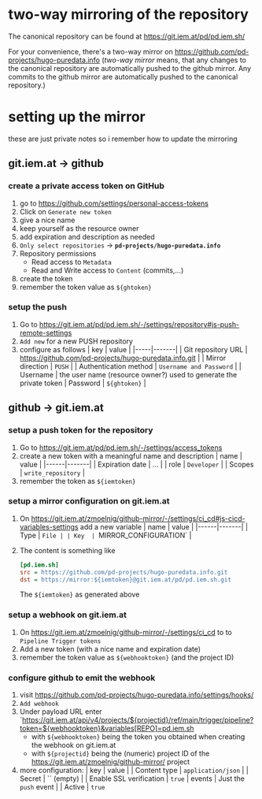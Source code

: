 two-way mirroring of the repository
===================================

The canonical repository can be found at https://git.iem.at/pd/pd.iem.sh/

For your convenience, there's a two-way mirror on https://github.com/pd-projects/hugo-puredata.info
(*two-way mirror* means, that any changes to the canonical repository are automatically pushed to the github mirror.
Any commits to the github mirror are automatically pushed to the canonical repository.)


# setting up the mirror

these are just private notes so i remember how to update the mirroring

## git.iem.at -> github

### create a private access token on GitHub
1. go to https://github.com/settings/personal-access-tokens
2. Click on `Generate new token`
3. give a nice name
4. keep yourself as the resource owner
5. add expiration and description as needed
6. `Only select repositories` -> **`pd-projects/hugo-puredata.info`**
7. Repository permissions
   - Read access to `Metadata`
   - Read and Write access to `Content` (commits,...)
8. create the token
9. remember the token value as `${ghtoken}`

### setup the push

1. Go to https://git.iem.at/pd/pd.iem.sh/-/settings/repository#js-push-remote-settings
2. `Add new` for a new PUSH repository
3. configure as follows
   | key | value |
   |-----|-------|
   | Git repository URL    | https://github.com/pd-projects/hugo-puredata.info.git |
   | Mirror direction      | `PUSH` |
   | Authentication method | `Username and Password` |
   | Username              | the user name  (resource owner?) used to generate the private token
   | Password              | `${ghtoken}` |



## github -> git.iem.at

### setup a push token for the repository
1. Go to https://git.iem.at/pd/pd.iem.sh/-/settings/access_tokens
2. create a new token with a meaningful name and description
  | name | value |
  |------|-------|
  | Expiration date | ...                |
  | role            | `Developer`        |
  | Scopes          | `write_repository` |
3. remember the token as `${iemtoken}`

### setup a mirror configuration on git.iem.at
1. On https://git.iem.at/zmoelnig/github-mirror/-/settings/ci_cd#js-cicd-variables-settings add a new variable
   | name | value |
   |------|-------|
   | Type | `File |
   | Key  | `MIRROR_CONFIGURATION` |
2. The content is something like

   ```ini
   [pd.iem.sh]
   src = https://github.com/pd-projects/hugo-puredata.info.git
   dst = https://mirror:${iemtoken}@git.iem.at/pd/pd.iem.sh.git
   ```

   The `${iemtoken}` as generated above


### setup a webhook on git.iem.at

1. On https://git.iem.at/zmoelnig/github-mirror/-/settings/ci_cd to to `Pipeline Trigger tokens`
2. Add a new token (with a nice name and expiration date)
3. remember the token value as `${webhooktoken}` (and the project ID)


### configure github to emit the webhook

1. visit https://github.com/pd-projects/hugo-puredata.info/settings/hooks/
2. `Add webhook`
3. Under payload URL enter `https://git.iem.at/api/v4/projects/${projectid}/ref/main/trigger/pipeline?token=${webhooktoken}&variables[REPO]=pd.iem.sh
   - with `${webhooktoken}` being the token you obtained when creating the webhook on git.iem.at
   - with `${projectid}` being the (numeric) project ID of the https://git.iem.at/zmoelnig/github-mirror/ project
4. more configuration:
   | key | value |
   | Content type | `application/json` |
   | Secret | `` (empty) |
   | Enable SSL verification | `true`
   | events | Just the `push` event |
   | Active | `true`

